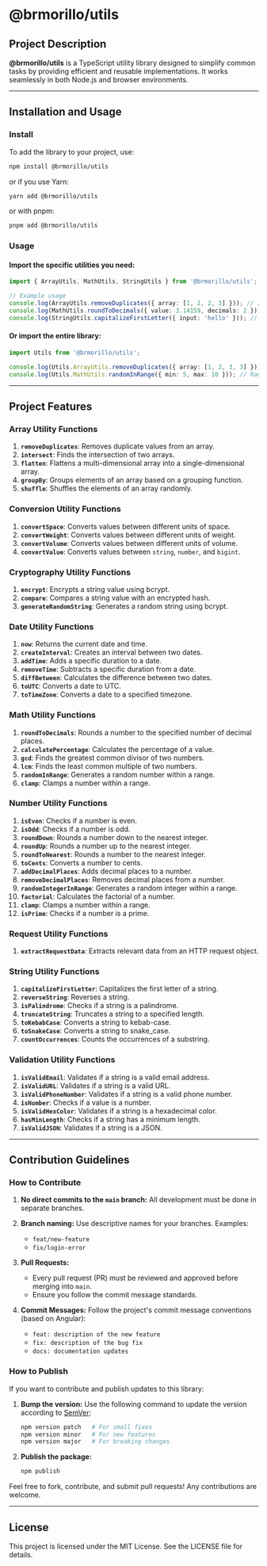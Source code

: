 # @brmorillo/utils

## Project Description

**@brmorillo/utils** is a TypeScript utility library designed to simplify common tasks by providing efficient and reusable implementations. It works seamlessly in both Node.js and browser environments.

---

## Installation and Usage

### Install

To add the library to your project, use:

```bash
npm install @brmorillo/utils
```

or if you use Yarn:

```bash
yarn add @brmorillo/utils
```

or with pnpm:

```bash
pnpm add @brmorillo/utils
```

### Usage

#### Import the specific utilities you need:

```typescript
import { ArrayUtils, MathUtils, StringUtils } from '@brmorillo/utils';

// Example usage
console.log(ArrayUtils.removeDuplicates({ array: [1, 2, 2, 3] })); // [1, 2, 3]
console.log(MathUtils.roundToDecimals({ value: 3.14159, decimals: 2 })); // 3.14
console.log(StringUtils.capitalizeFirstLetter({ input: 'hello' })); // "Hello"
```

#### Or import the entire library:

```typescript
import Utils from '@brmorillo/utils';

console.log(Utils.ArrayUtils.removeDuplicates({ array: [1, 2, 3, 3] })); // [1, 2, 3]
console.log(Utils.MathUtils.randomInRange({ min: 5, max: 10 })); // Random value
```

---

## Project Features

### Array Utility Functions

1. **`removeDuplicates`**: Removes duplicate values from an array.
2. **`intersect`**: Finds the intersection of two arrays.
3. **`flatten`**: Flattens a multi-dimensional array into a single-dimensional array.
4. **`groupBy`**: Groups elements of an array based on a grouping function.
5. **`shuffle`**: Shuffles the elements of an array randomly.

### Conversion Utility Functions

1. **`convertSpace`**: Converts values between different units of space.
2. **`convertWeight`**: Converts values between different units of weight.
3. **`convertVolume`**: Converts values between different units of volume.
4. **`convertValue`**: Converts values between `string`, `number`, and `bigint`.

### Cryptography Utility Functions

1. **`encrypt`**: Encrypts a string value using bcrypt.
2. **`compare`**: Compares a string value with an encrypted hash.
3. **`generateRandomString`**: Generates a random string using bcrypt.

### Date Utility Functions

1. **`now`**: Returns the current date and time.
2. **`createInterval`**: Creates an interval between two dates.
3. **`addTime`**: Adds a specific duration to a date.
4. **`removeTime`**: Subtracts a specific duration from a date.
5. **`diffBetween`**: Calculates the difference between two dates.
6. **`toUTC`**: Converts a date to UTC.
7. **`toTimeZone`**: Converts a date to a specified timezone.

### Math Utility Functions

1. **`roundToDecimals`**: Rounds a number to the specified number of decimal places.
2. **`calculatePercentage`**: Calculates the percentage of a value.
3. **`gcd`**: Finds the greatest common divisor of two numbers.
4. **`lcm`**: Finds the least common multiple of two numbers.
5. **`randomInRange`**: Generates a random number within a range.
6. **`clamp`**: Clamps a number within a range.

### Number Utility Functions

1. **`isEven`**: Checks if a number is even.
2. **`isOdd`**: Checks if a number is odd.
3. **`roundDown`**: Rounds a number down to the nearest integer.
4. **`roundUp`**: Rounds a number up to the nearest integer.
5. **`roundToNearest`**: Rounds a number to the nearest integer.
6. **`toCents`**: Converts a number to cents.
7. **`addDecimalPlaces`**: Adds decimal places to a number.
8. **`removeDecimalPlaces`**: Removes decimal places from a number.
9. **`randomIntegerInRange`**: Generates a random integer within a range.
10. **`factorial`**: Calculates the factorial of a number.
11. **`clamp`**: Clamps a number within a range.
12. **`isPrime`**: Checks if a number is a prime.

### Request Utility Functions

1. **`extractRequestData`**: Extracts relevant data from an HTTP request object.

### String Utility Functions

1. **`capitalizeFirstLetter`**: Capitalizes the first letter of a string.
2. **`reverseString`**: Reverses a string.
3. **`isPalindrome`**: Checks if a string is a palindrome.
4. **`truncateString`**: Truncates a string to a specified length.
5. **`toKebabCase`**: Converts a string to kebab-case.
6. **`toSnakeCase`**: Converts a string to snake_case.
7. **`countOccurrences`**: Counts the occurrences of a substring.

### Validation Utility Functions

1. **`isValidEmail`**: Validates if a string is a valid email address.
2. **`isValidURL`**: Validates if a string is a valid URL.
3. **`isValidPhoneNumber`**: Validates if a string is a valid phone number.
4. **`isNumber`**: Checks if a value is a number.
5. **`isValidHexColor`**: Validates if a string is a hexadecimal color.
6. **`hasMinLength`**: Checks if a string has a minimum length.
7. **`isValidJSON`**: Validates if a string is a JSON.

---

## Contribution Guidelines

### How to Contribute

1. **No direct commits to the `main` branch:**
   All development must be done in separate branches.

2. **Branch naming:**
   Use descriptive names for your branches. Examples:

   - `feat/new-feature`
   - `fix/login-error`

3. **Pull Requests:**

   - Every pull request (PR) must be reviewed and approved before merging into `main`.
   - Ensure you follow the commit message standards.

4. **Commit Messages:**
   Follow the project's commit message conventions (based on Angular):
   - `feat: description of the new feature`
   - `fix: description of the bug fix`
   - `docs: documentation updates`

### How to Publish

If you want to contribute and publish updates to this library:

1. **Bump the version:**
   Use the following command to update the version according to [SemVer](https://semver.org/):

   ```bash
   npm version patch   # For small fixes
   npm version minor   # For new features
   npm version major   # For breaking changes
   ```

2. **Publish the package:**
   ```bash
   npm publish
   ```

Feel free to fork, contribute, and submit pull requests! Any contributions are welcome.

---

## License

This project is licensed under the MIT License. See the LICENSE file for details.
